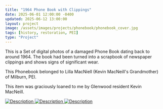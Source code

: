```yaml
---
title: "1964 Phone Book with Clippings"
date: 2025-06-01 12:00:00 -0400
updated: 2025-06-12 13:00:00
layout: project
image: /assets/images/projects/phonebook/phonebook_cover.jpg
tags: [history, restoration, PEI]
type: "Project"
---
```


This is a Set of digital photos of a damaged Phone Book dating back to around 1964. 
The book had been turned into a scrapbook of newspaper clippings and shows signs of significant wear. 

This Phonebook belonged to Lilla MacNiell (Kevin MacNeill's Grandmother) of Milburn, PEI.

This item was graciously loaned to me by Glenwood resident Kevin MacNeill.


<div class="gallery">
  <a href="{{ '/assets/images/projects/ledger/.jpg' | relative_url }}" target="_blank">
    <img src="{{ '/assets/images/projects/ledger/.jpg' | relative_url }}" alt="Description">
  </a>
  <a href="{{ '/assets/images/projects/ledger/.jpg' | relative_url }}" target="_blank">
    <img src="{{ '/assets/images/projects/ledger/.jpg' | relative_url }}" alt="Description">
  </a>
  <a href="{{ '/assets/images/projects/ledger/.jpg' | relative_url }}" target="_blank">
    <img src="{{ '/assets/images/projects/ledger/.jpg' | relative_url }}" alt="Description">
  </a>
</div>
